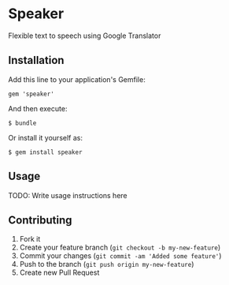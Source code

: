 # Speaker

Flexible text to speech using Google Translator

## Installation

Add this line to your application's Gemfile:

    gem 'speaker'

And then execute:

    $ bundle

Or install it yourself as:

    $ gem install speaker

## Usage

TODO: Write usage instructions here

## Contributing

1. Fork it
2. Create your feature branch (`git checkout -b my-new-feature`)
3. Commit your changes (`git commit -am 'Added some feature'`)
4. Push to the branch (`git push origin my-new-feature`)
5. Create new Pull Request
